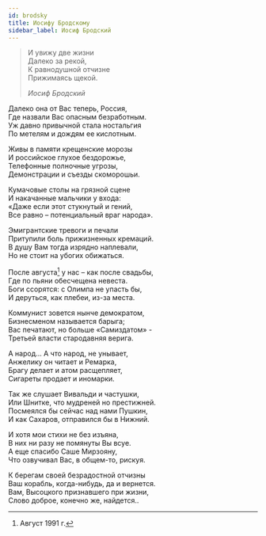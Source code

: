 ```yaml
---
id: brodsky
title: Иосифу Бродскому
sidebar_label: Иосиф Бродский
---
```


> И увижу две жизни\
> Далеко за рекой,\
> К равнодушной отчизне\
> Прижимаясь щекой.
>
> _Иосиф Бродский_

Далеко она от Вас теперь, Россия,\
Где назвали Вас опасным безработным.\
Уж давно привычной стала ностальгия\
По метелям и дождям ее кислотным.

Живы в памяти крещенские морозы\
И российское глухое бездорожье,\
Телефонные полночные угрозы,\
Демонстрации и съезды скоморошьи.

Кумачовые столы на грязной сцене\
И накачанные мальчики у входа:\
«Даже если этот стукнутый и гений,\
Все равно – потенциальный враг народа».

Эмигрантские тревоги и печали\
Притупили боль прижизненных кремаций.\
В душу Вам тогда изрядно наплевали,\
Но не стоит на убогих обижаться.

После августа[^1] у нас – как после свадьбы,\
Где по пьяни обесчещена невеста.\
Боги ссорятся: с Олимпа не упасть бы,\
И деруться, как плебеи, из-за места.

Коммунист зовется нынче демократом,\
Бизнесменом называется барыга;\
Вас печатают, но больше «Самиздатом» -\
Третьей власти стародавняя верига.

А народ... А что народ, не унывает,\
Анжелику он читает и Ремарка,\
Брагу делает и атом расщепляет,\
Сигареты продает и иномарки.

Так же слушает Вивальди и частушки,\
Или Шнитке, что мудреней но престижней.\
Посмеялся бы сейчас над нами Пушкин,\
И как Сахаров, отправился бы в Нижний.

И хотя мои стихи не без изъяна,\
В них ни разу не помянуты Вы всуе.\
А еще спасибо Саше Мирзояну,\
Что озвучивал Вас, в общем-то, рискуя.

К берегам своей безрадостной отчизны\
Ваш корабль, когда-нибудь, да и вернется.\
Вам, Высоцкого признавшего при жизни,\
Слово доброе, конечно же, найдется..

[^1]: Август 1991 г.

